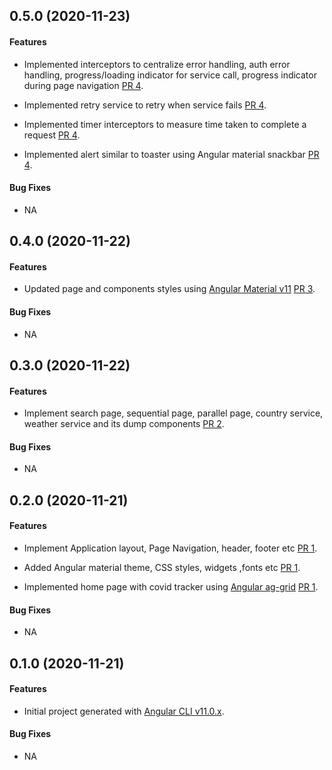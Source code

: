 ## 0.5.0 (2020-11-23)

#### Features

* Implemented interceptors to centralize error handling, auth error handling, progress/loading indicator for service call, progress indicator during page navigation [PR 4](https://github.com/kumaran-is/ngx-interceptors-demo/pull/4).

* Implemented retry service to retry when service fails [PR 4](https://github.com/kumaran-is/ngx-interceptors-demo/pull/4).

* Implemented timer interceptors to measure time taken to complete a request [PR 4](https://github.com/kumaran-is/ngx-interceptors-demo/pull/4).

* Implemented alert similar to toaster using Angular material snackbar [PR 4](https://github.com/kumaran-is/ngx-interceptors-demo/pull/4).

#### Bug Fixes

* NA

## 0.4.0 (2020-11-22)

#### Features

* Updated page and components styles using [Angular Material v11](https://material.angular.io/) [PR 3](https://github.com/kumaran-is/ngx-interceptors-demo/pull/3).

#### Bug Fixes

* NA

## 0.3.0 (2020-11-22)

#### Features

* Implement search page, sequential page, parallel page, country service, weather service and its dump components [PR 2](https://github.com/kumaran-is/ngx-interceptors-demo/pull/2).

#### Bug Fixes

* NA

## 0.2.0 (2020-11-21)

#### Features

* Implement Application layout, Page Navigation, header, footer etc [PR 1](https://github.com/kumaran-is/ngx-interceptors-demo/pull/1).

* Added Angular material theme, CSS styles, widgets ,fonts etc [PR 1](https://github.com/kumaran-is/ngx-interceptors-demo/pull/1).

* Implemented home page with covid tracker using [Angular ag-grid](https://www.ag-grid.com/angular-grid/) [PR 1](https://github.com/kumaran-is/ngx-interceptors-demo/pull/1).

#### Bug Fixes

* NA

## 0.1.0 (2020-11-21)

#### Features

* Initial project generated with [Angular CLI v11.0.x](https://cli.angular.io/).

#### Bug Fixes

* NA
